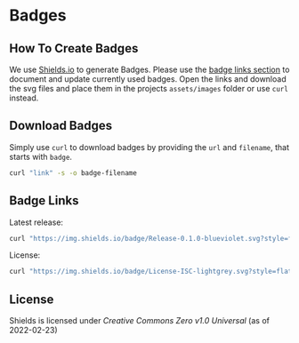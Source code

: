 # Badges

## How To Create Badges

We use [Shields.io](https://shields.io/) to generate Badges.
Please use the [badge links section](#_badge_links) to document and update currently used badges.
Open the links and download the svg files and place them in the projects `assets/images` folder or use `curl` instead.

## Download Badges

Simply use `curl` to download badges by providing the `url` and `filename`, that starts with `badge`.

```bash
curl "link" -s -o badge-filename
```

## Badge Links

Latest release:

```bash
curl "https://img.shields.io/badge/Release-0.1.0-blueviolet.svg?style=flat"  -s -o badge-release-latest.svg
```

License:

```bash
curl "https://img.shields.io/badge/License-ISC-lightgrey.svg?style=flat" -s -o badge-license.svg
```

## License

Shields is licensed under *Creative Commons Zero v1.0 Universal* (as of 2022-02-23)
